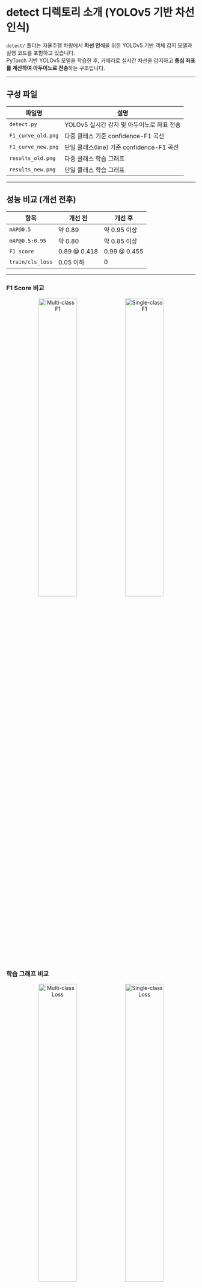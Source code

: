 # detect 디렉토리 소개 (YOLOv5 기반 차선 인식)

`detect/` 폴더는 자율주행 차량에서 **차선 인식**을 위한 YOLOv5 기반 객체 감지 모델과 실행 코드를 포함하고 있습니다.  
PyTorch 기반 YOLOv5 모델을 학습한 후, 카메라로 실시간 차선을 감지하고 **중심 좌표를 계산하여 아두이노로 전송**하는 구조입니다.

---

## 구성 파일

| 파일명              | 설명 |
|--------------------|------|
| `detect.py`        | YOLOv5 실시간 감지 및 아두이노로 좌표 전송 |
| `F1_curve_old.png` | 다중 클래스 기준 confidence-F1 곡선 |
| `F1_curve_new.png` | 단일 클래스(line) 기준 confidence-F1 곡선 |
| `results_old.png`  | 다중 클래스 학습 그래프 |
| `results_new.png`  | 단일 클래스 학습 그래프 |

---

## 성능 비교 (개선 전후)

| 항목              | 개선 전                   | 개선 후                 |
|-------------------|---------------------------|--------------------------|
| `mAP@0.5`         | 약 0.89                   | 약 0.95 이상             |
| `mAP@0.5:0.95`    | 약 0.80                   | 약 0.85 이상             |
| `F1 score`        | 0.89 @ 0.418              | 0.99 @ 0.455             |
| `train/cls_loss`  | 0.05 이하                 | 0                        |

---

### F1 Score 비교

<p align="center">
  <img src="./F1_curve_old.png" alt="Multi-class F1" width="45%">
  <img src="./F1_curve_new.png" alt="Single-class F1" width="45%">
</p>

### 학습 그래프 비교

<p align="center">
  <img src="./results_old.png" alt="Multi-class Loss" width="45%">
  <img src="./results_new.png" alt="Single-class Loss" width="45%">
</p>

---

## 사용법

다음 명령어로 실시간 감지를 실행할 수 있습니다:

```bash
python detect.py --weights ./runs/train/weights/best.pt --conf 0.45 --source 0
